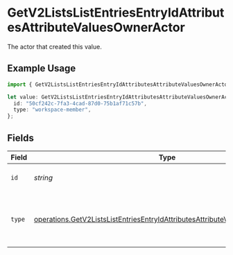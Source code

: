 # GetV2ListsListEntriesEntryIdAttributesAttributeValuesOwnerActor

The actor that created this value.

## Example Usage

```typescript
import { GetV2ListsListEntriesEntryIdAttributesAttributeValuesOwnerActor } from "attio-js/models/operations/getv2listslistentriesentryidattributesattributevalues.js";

let value: GetV2ListsListEntriesEntryIdAttributesAttributeValuesOwnerActor = {
  id: "50cf242c-7fa3-4cad-87d0-75b1af71c57b",
  type: "workspace-member",
};
```

## Fields

| Field                                                                                                                                                                            | Type                                                                                                                                                                             | Required                                                                                                                                                                         | Description                                                                                                                                                                      |
| -------------------------------------------------------------------------------------------------------------------------------------------------------------------------------- | -------------------------------------------------------------------------------------------------------------------------------------------------------------------------------- | -------------------------------------------------------------------------------------------------------------------------------------------------------------------------------- | -------------------------------------------------------------------------------------------------------------------------------------------------------------------------------- |
| `id`                                                                                                                                                                             | *string*                                                                                                                                                                         | :heavy_minus_sign:                                                                                                                                                               | An ID to identify the actor.                                                                                                                                                     |
| `type`                                                                                                                                                                           | [operations.GetV2ListsListEntriesEntryIdAttributesAttributeValuesOwnerActorType](../../models/operations/getv2listslistentriesentryidattributesattributevaluesowneractortype.md) | :heavy_minus_sign:                                                                                                                                                               | The type of actor. [Read more information on actor types here](/docs/actors).                                                                                                    |